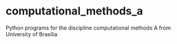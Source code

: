 # computational_methods_a
Python programs for the discipline computational methods A from University of Brasília 
